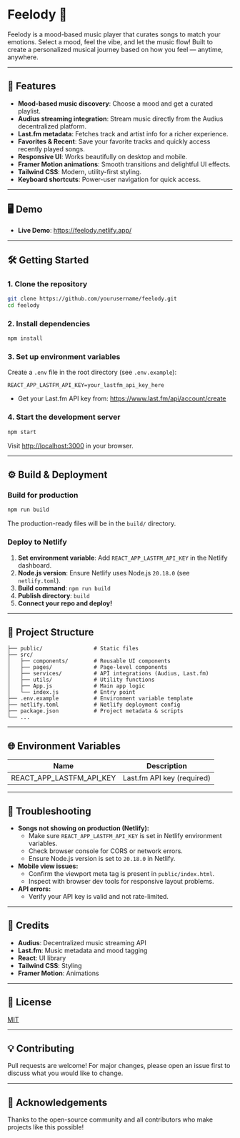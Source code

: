 # Feelody 🎵

Feelody is a mood-based music player that curates songs to match your emotions. Select a mood, feel the vibe, and let the music flow! Built to create a personalized musical journey based on how you feel — anytime, anywhere.

---

## 🚀 Features
- **Mood-based music discovery**: Choose a mood and get a curated playlist.
- **Audius streaming integration**: Stream music directly from the Audius decentralized platform.
- **Last.fm metadata**: Fetches track and artist info for a richer experience.
- **Favorites & Recent**: Save your favorite tracks and quickly access recently played songs.
- **Responsive UI**: Works beautifully on desktop and mobile.
- **Framer Motion animations**: Smooth transitions and delightful UI effects.
- **Tailwind CSS**: Modern, utility-first styling.
- **Keyboard shortcuts**: Power-user navigation for quick access.

---

## 🖥️ Demo
- **Live Demo**: https://feelody.netlify.app/  

---

## 🛠️ Getting Started

### 1. Clone the repository
```bash
git clone https://github.com/yourusername/feelody.git
cd feelody
```

### 2. Install dependencies
```bash
npm install
```

### 3. Set up environment variables
Create a `.env` file in the root directory (see `.env.example`):
```env
REACT_APP_LASTFM_API_KEY=your_lastfm_api_key_here
```
- Get your Last.fm API key from: https://www.last.fm/api/account/create

### 4. Start the development server
```bash
npm start
```
Visit [http://localhost:3000](http://localhost:3000) in your browser.

---

## ⚙️ Build & Deployment

### Build for production
```bash
npm run build
```
The production-ready files will be in the `build/` directory.

### Deploy to Netlify
1. **Set environment variable**: Add `REACT_APP_LASTFM_API_KEY` in the Netlify dashboard.
2. **Node.js version**: Ensure Netlify uses Node.js `20.18.0` (see `netlify.toml`).
3. **Build command**: `npm run build`
4. **Publish directory**: `build`
5. **Connect your repo and deploy!**

---

## 🧩 Project Structure
```
├── public/                # Static files
├── src/
│   ├── components/        # Reusable UI components
│   ├── pages/             # Page-level components
│   ├── services/          # API integrations (Audius, Last.fm)
│   ├── utils/             # Utility functions
│   ├── App.js             # Main app logic
│   └── index.js           # Entry point
├── .env.example           # Environment variable template
├── netlify.toml           # Netlify deployment config
├── package.json           # Project metadata & scripts
└── ...
```

---

## 🌐 Environment Variables
| Name                        | Description                |
|-----------------------------|----------------------------|
| REACT_APP_LASTFM_API_KEY    | Last.fm API key (required) |

---

## 🐞 Troubleshooting
- **Songs not showing on production (Netlify):**
  - Make sure `REACT_APP_LASTFM_API_KEY` is set in Netlify environment variables.
  - Check browser console for CORS or network errors.
  - Ensure Node.js version is set to `20.18.0` in Netlify.
- **Mobile view issues:**
  - Confirm the viewport meta tag is present in `public/index.html`.
  - Inspect with browser dev tools for responsive layout problems.
- **API errors:**
  - Verify your API key is valid and not rate-limited.

---

## 📝 Credits
- **Audius**: Decentralized music streaming API
- **Last.fm**: Music metadata and mood tagging
- **React**: UI library
- **Tailwind CSS**: Styling
- **Framer Motion**: Animations

---

## 📄 License
[MIT](LICENSE)

---

## 💡 Contributing
Pull requests are welcome! For major changes, please open an issue first to discuss what you would like to change.

---

## 🙏 Acknowledgements
Thanks to the open-source community and all contributors who make projects like this possible!
